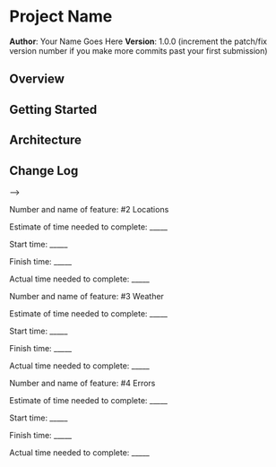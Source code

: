 # Project Name

**Author**: Your Name Goes Here
**Version**: 1.0.0 (increment the patch/fix version number if you make more commits past your first submission)

## Overview
<!-- Provide a high level overview of what this application is and why you are building it, beyond the fact that it's an assignment for this class. (i.e. What's your problem domain?) -->

## Getting Started
<!-- What are the steps that a user must take in order to build this app on their own machine and get it running? -->

## Architecture
<!-- Provide a detailed description of the application design. What technologies (languages, libraries, etc) you're using, and any other relevant design information. -->

## Change Log
<!-- Use this area to document the iterative changes made to your application as each feature is successfully implemented. Use time stamps. Here's an examples:

01-01-2001 4:59pm - Application now has a fully-functional express server, with a GET route for the location resource.

## Credits and Collaborations
<!-- Give credit (and a link) to other people or resources that helped you build this application. -->
-->


Number and name of feature: #2 Locations

Estimate of time needed to complete: _____

Start time: _____

Finish time: _____

Actual time needed to complete: _____



Number and name of feature: #3 Weather

Estimate of time needed to complete: _____

Start time: _____

Finish time: _____

Actual time needed to complete: _____



Number and name of feature: #4 Errors

Estimate of time needed to complete: _____

Start time: _____

Finish time: _____

Actual time needed to complete: _____